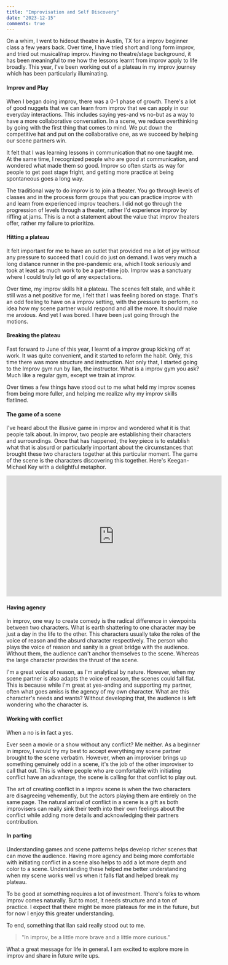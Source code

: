 ```yaml
---
title: "Improvisation and Self Discovery"
date: "2023-12-15"
comments: true
---
```


On a whim, I went to hideout theatre in Austin, TX for a improv beginner class a few years back. Over time, I have tried short and long form improv, and tried out musical/rap improv. Having no theatre/stage background, it has been meaningful to me how the lessons learnt from improv apply to life broadly. This year, I've been working out of a plateau in my improv journey which has been particularly illuminating.

#### **Improv and Play**

When I began doing improv, there was a 0-1 phase of growth. There's a lot of good nuggets that we can learn from improv that we can apply in our everyday interactions. This includes saying yes-and vs no-but as a way to have a more collaborative conversation. In a scene, we reduce overthinking by going with the first thing that comes to mind. We put down the competitive hat and put on the collaborative one, as we succeed by helping our scene partners win.

It felt that I was learning lessons in communication that no one taught me. At the same time, I recognized people who are good at communication, and wondered what made them so good. Improv so often starts as way for people to get past stage fright, and getting more practice at being spontaneous goes a long way.

The traditional way to do improv is to join a theater. You go through levels of classes and in the process form groups that you can practice improv with and learn from experienced improv teachers. I did not go through the progression of levels through a theater, rather I'd experience improv by riffing at jams. This is a not a statement about the value that improv theaters offer, rather my failure to prioritize.

#### **Hitting a plateau**

It felt important for me to have an outlet that provided me a lot of joy without any pressure to succeed that I could do just on demand. I was very much a long distance runner in the pre-pandemic era, which I took seriously and took at least as much work to be a part-time job. Improv was a sanctuary where I could truly let go of any expectations.

Over time, my improv skills hit a plateau. The scenes felt stale, and while it still was a net positive for me, I felt that I was feeling bored on stage. That's an odd feeling to have on a improv setting, with the pressure to perform, no idea how my scene partner would respond and all the more. It should make me anxious. And yet I was bored. I have been just going through the motions.

#### **Breaking the plateau**

Fast forward to June of this year, I learnt of a improv group kicking off at work. It was quite convenient, and it started to reform the habit. Only, this time there was more structure and instruction. Not only that, I started going to the Improv gym run by Ilan, the instructor. What is a improv gym you ask? Much like a regular gym, except we train at improv.

Over times a few things have stood out to me what held my improv scenes from being more fuller, and helping me realize why my improv skills flatlined.

#### **The game of a scene**

I've heard about the illusive game in improv and wondered what it is that people talk about. In improv, two people are establishing their characters and surroundings. Once that has happened, the key piece is to establish what that is absurd or particularly important about the circumstances that brought these two characters together at this particular moment. The game of the scene is the characters discovering this together. Here's Keegan-Michael Key with a delightful metaphor.

<iframe width="560" height="315" src="https://www.youtube.com/embed/coZARWbdNls?start=2" frameborder="0" allowfullscreen></iframe>

#### **Having agency**

In improv, one way to create comedy is the radical difference in viewpoints between two characters. What is earth shattering to one character may be just a day in the life to the other. This characters usually take the roles of the voice of reason and the absurd character respectively. The person who plays the voice of reason and sanity is a great bridge with the audience. Without them, the audience can't anchor themselves to the scene. Whereas the large character provides the thrust of the scene.

I'm a great voice of reason, as I'm analytical by nature. However, when my scene partner is also adapts the voice of reason, the scenes could fall flat. This is because while I'm great at yes-anding and supporting my partner, often what goes amiss is the agency of my own character. What are this character's needs and wants? Without developing that, the audience is left wondering who the character is.

#### **Working with conflict**

When a no is in fact a yes.

Ever seen a movie or a show without any conflict? Me neither. As a beginner in improv, I would try my best to accept everything my scene partner brought to the scene verbatim. However, when an improviser brings up something genuinely odd in a scene, it's the job of the other improviser to call that out. This is where people who are comfortable with initiating conflict have an advantage, the scene is calling for that conflict to play out.

The art of creating conflict in a improv scene is when the two characters are disagreeing vehemently, but the actors playing them are entirely on the same page. The natural arrival of conflict in a scene is a gift as both improvisers can really sink their teeth into their own feelings about the conflict while adding more details and acknowledging their partners contribution.

#### **In parting**

Understanding games and scene patterns helps develop richer scenes that can move the audience. Having more agency and being more comfortable with initiating conflict in a scene also helps to add a lot more depth and color to a scene. Understanding these helped me better understanding when my scene works well vs when it falls flat and helped break my plateau.

To be good at something requires a lot of investment. There's folks to whom improv comes naturally. But to most, it needs structure and a ton of practice. I expect that there might be more plateaus for me in the future, but for now I enjoy this greater understanding.

To end, something that Ilan said really stood out to me.

> "In improv, be a little more brave and a little more curious."

What a great message for life in general. I am excited to explore more in improv and share in future write ups.